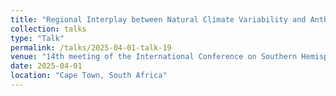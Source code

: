 ```yaml
---
title: "Regional Interplay between Natural Climate Variability and Anthropogenic Climate Change in Central Argentina"
collection: talks
type: "Talk"
permalink: /talks/2025-04-01-talk-19
venue: "14th meeting of the International Conference on Southern Hemisphere Meteorology and Oceanography "
date: 2025-04-01
location: "Cape Town, South Africa"
---
```

